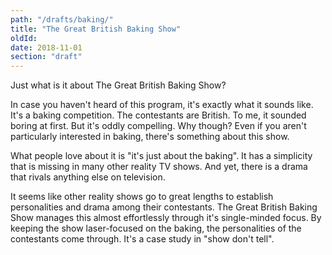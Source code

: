 ```yaml
---
path: "/drafts/baking/"
title: "The Great British Baking Show"
oldId: 
date: 2018-11-01
section: "draft"
---
```

Just what is it about The Great British Baking Show?

In case you haven't heard of this program, it's exactly what it sounds
like. It's a baking competition. The contestants are British. To me, it sounded
boring at first. But it's oddly compelling. Why though? Even if you aren't
particularly interested in baking, there's something about this show.

What people love about it is "it's just about the baking". It has a simplicity
that is missing in many other reality TV shows. And yet, there is a drama that
rivals anything else on television.

It seems like other reality shows go to great lengths to establish personalities
and drama among their contestants. The Great British Baking Show manages this
almost effortlessly through it's single-minded focus. By keeping the show
laser-focused on the baking, the personalities of the contestants come
through. It's a case study in "show don't tell". 


